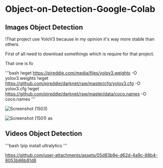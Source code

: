# Object-on-Detection-Google-Colab

## Images Object Detection
!That project use YoloV3 because in my opinion it's way more stable than others.

First of all need to download somethings which is require for that project.

That one is fo

'''bash
!wget https://pjreddie.com/media/files/yolov3.weights -O yolov3.weights
!wget https://github.com/pjreddie/darknet/raw/master/cfg/yolov3.cfg -O yolov3.cfg
!wget https://github.com/pjreddie/darknet/raw/master/data/coco.names -O coco.names
'''


![Screenshot (1503)](https://github.com/user-attachments/assets/2f4f1508-37ab-4836-8a33-471ebc4d41c5)

![Screenshot (1501)](https://github.com/user-attachments/assets/4d71a1a3-fb60-4b56-ae78-629c7bea1212)
as


## Videos Object Detection

'''bash
!pip install ultralytics
'''

https://github.com/user-attachments/assets/05d83b9e-d62d-4a9c-88b4-8053b86b81d8
